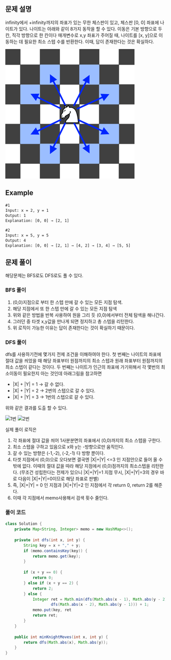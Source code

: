 ## 문제 설명

infinity에서 +infinity까지의 좌표가 있는 무한 체스판이 있고, 체스판 [0, 0] 좌표에 나이트가 있다.
나이트는 아래와 같이 8가지 동작을 할 수 있다. 이동은 기본 방향으로 두 칸, 직각 방향으로 한 칸이다
매개변수로 x,y 좌표가 주어질 때, 나이트를 [x, y]으로 이동하는 데 필요한 최소 스텝 수를 반환한다. 이때, 답이 존재한다는 것은 확실하다.

![knight](./knight.png)

## Example

```
#1
Input: x = 2, y = 1
Output: 1
Explanation: [0, 0] → [2, 1]
```

```
#2
Input: x = 5, y = 5
Output: 4
Explanation: [0, 0] → [2, 1] → [4, 2] → [3, 4] → [5, 5]
```

## 문제 풀이

해당문제는 BFS로도 DFS로도 풀 수 있다.

### BFS 풀이

1. (0,0)지점으로 부터 한 스텝 만에 갈 수 있는 모든 지점 탐색.
2. 해당 지점에서 또 한 스텝 만에 갈 수 있는 모든 지점 탐색
3. 위와 같은 방법을 반복 사용하여 원을 그리 듯 (0,0)에서부터 전체 탐색을 해나간다.
4. 그러던 중 타겟 x,y값을 만나게 되면 정지하고 총 스텝을 리턴한다.
5. 위 로직이 가능한 이유는 답이 존재한다는 것이 확실하기 때문이다.

### DFS 풀이

dfs를 사용하기전에 몇가지 전제 조건을 이해하여야 한다. 첫 번째는 나이트의 좌표에 절대 값을 씌었을 때 해당 좌표부터 원점까지의 최소 스텝과 원래 좌표부터 원점까지의 최소 스텝이 같다는 것이다. 두 번째는
나이트가 인근의 좌표에 가기위해서 각 몇번의 최소이동이 필요한지 아는 것인데 아래그림을 참고하면

- |X| + |Y| = 1 -> 갈 수 없다.
- |X| + |Y| = 2 -> 2번의 스텝으로 갈 수 있다.
- |X| + |Y| = 3 -> 1번의 스텝으로 갈 수 있다.

위와 같은 결과를 도출 할 수 있다.

![1번](./1번.png)
![2번](./2번.png)

실제 풀이 로직은

1. 각 좌표에 절대 값을 씌어 1사분분면의 좌표에서 (0,0)까지의 최소 스텝을 구한다.
2. 최소 스텝을 구하고 있음으로 x와 y는 -방향으로만 움직인다.
3. 갈 수 있는 방향은 (-1,-2), (-2,-1) 다 방향 뿐이다.
4. 타겟 지점에서 (0,0)으로 오다보면 결국엔 |X|+|Y| <=3 인 지점안으로 들어 올 수 밖에 없다. 이때의 절대 값을 따라 해당 지점에서 (0,0)점까지의 최소스텝을 리턴한다. (무조건 성립한다는 전제가 있으니 |X|+|Y|=1 지점 무시, |X|+|Y|=3의 경우 바로 다음이 |X|+|Y|=0이므로 해당 좌표로 판별)
5. 즉, |X|+|Y| = 0 인 지점과 |X|+|Y|=2 인 지점에서 각 return 0, return 2를 해준다.
6. 이때 각 지점에서 memo사용해서 검색 횟수 줄인다.

### 풀이 코드

```java
class Solution {
    private Map<String, Integer> memo = new HashMap<>();

    private int dfs(int x, int y) {
        String key = x + "," + y;
        if (memo.containsKey(key)) {
            return memo.get(key);
        }

        if (x + y == 0) {
            return 0;
        } else if (x + y == 2) {
            return 2;
        } else {
            Integer ret = Math.min(dfs(Math.abs(x - 1), Math.abs(y - 2)),
                    dfs(Math.abs(x - 2), Math.abs(y - 1))) + 1;
            memo.put(key, ret
            return ret;
        }
    }

    public int minKnightMoves(int x, int y) {
        return dfs(Math.abs(x), Math.abs(y));
    }
}
```
